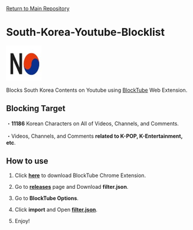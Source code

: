 [Return to Main Repository](https://github.com/nijikasaiko/South-Korea-Youtube-Blocklist)

# South-Korea-Youtube-Blocklist
<a>
  <img title="No South Korea Youtube ANYMORE!" src="https://github.com/nijikasaiko/South-Korea-Youtube-Blocklist/blob/main/pics/nokr.jpg" width="96"/>
</a>

Blocks South Korea Contents on Youtube using [BlockTube](https://github.com/amitbl/blocktube) Web Extension.


## Blocking Target
・**11186** Korean Characters on All of Videos, Channels, and Comments.

・Videos, Channels, and Comments **related to K-POP, K-Entertainment, etc**.


## How to use
1. Click **[here](https://chrome.google.com/webstore/detail/blocktube/bbeaicapbccfllodepmimpkgecanonai)** to download BlockTube Chrome Extension.

2. Go to **[releases](https://github.com/nijikasaiko/South-Korea-Youtube-Blocklist/releases)** page and Download **filter.json**.

3. Go to **BlockTube Options**.

4. Click **import** and Open **[filter.json](./filter.json)**.

5. Enjoy!
